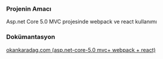 ### Projenin Amacı
Asp.net Core 5.0 MVC projesinde webpack ve react kullanımı
### Dokümantasyon
[okankaradag.com (asp.net-core-5.0 mvc+ webpack + react)](https://okankaradag.com/asp-net-5/asp-net-core-5-0-mvc-projesinde-webpack-ve-react-kullanmak/)

